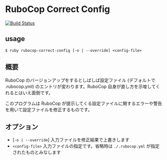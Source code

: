 # RuboCop Correct Config

[![Build Status](https://travis-ci.org/hage/rubocop-correct-config.svg?branch=master)](https://travis-ci.org/hage/rubocop-correct-config)

## usage

``` shellsession
$ ruby rubocop-correct-config [-o | --override] <config-file>
```

## 概要

RuboCop のバージョンアップをするとしばしば設定ファイル (デフォルトで .rubocop.yml) のエントリが変わります。RuboCop 自身が直し方を示唆してくれるとはいえ面倒です。

このプログラムは RuboCop が提示してくる設定ファイルに関するエラーや警告を用いて設定ファイルを修正するものです。

## オプション

* [`-o | --override`] 入力ファイルを修正結果で上書きします
* `<config-file>` 入力ファイルの指定です。省略時は `./.rubocop.yml` が指定されたものとみなします
